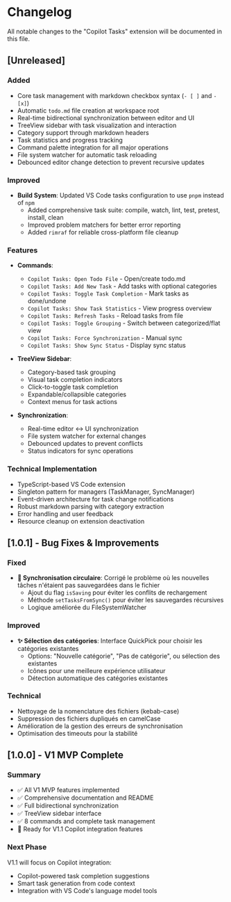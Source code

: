 # Changelog

All notable changes to the "Copilot Tasks" extension will be documented in this file.

## [Unreleased]

### Added

- Core task management with markdown checkbox syntax (`- [ ]` and `- [x]`)
- Automatic `todo.md` file creation at workspace root
- Real-time bidirectional synchronization between editor and UI
- TreeView sidebar with task visualization and interaction
- Category support through markdown headers
- Task statistics and progress tracking
- Command palette integration for all major operations
- File system watcher for automatic task reloading
- Debounced editor change detection to prevent recursive updates

### Improved

- **Build System**: Updated VS Code tasks configuration to use `pnpm` instead of `npm`
  - Added comprehensive task suite: compile, watch, lint, test, pretest, install, clean
  - Improved problem matchers for better error reporting
  - Added `rimraf` for reliable cross-platform file cleanup

### Features

- **Commands**:

  - `Copilot Tasks: Open Todo File` - Open/create todo.md
  - `Copilot Tasks: Add New Task` - Add tasks with optional categories
  - `Copilot Tasks: Toggle Task Completion` - Mark tasks as done/undone
  - `Copilot Tasks: Show Task Statistics` - View progress overview
  - `Copilot Tasks: Refresh Tasks` - Reload tasks from file
  - `Copilot Tasks: Toggle Grouping` - Switch between categorized/flat view
  - `Copilot Tasks: Force Synchronization` - Manual sync
  - `Copilot Tasks: Show Sync Status` - Display sync status

- **TreeView Sidebar**:

  - Category-based task grouping
  - Visual task completion indicators
  - Click-to-toggle task completion
  - Expandable/collapsible categories
  - Context menus for task actions

- **Synchronization**:
  - Real-time editor ↔ UI synchronization
  - File system watcher for external changes
  - Debounced updates to prevent conflicts
  - Status indicators for sync operations

### Technical Implementation

- TypeScript-based VS Code extension
- Singleton pattern for managers (TaskManager, SyncManager)
- Event-driven architecture for task change notifications
- Robust markdown parsing with category extraction
- Error handling and user feedback
- Resource cleanup on extension deactivation

## [1.0.1] - Bug Fixes & Improvements

### Fixed

- **🐛 Synchronisation circulaire**: Corrigé le problème où les nouvelles tâches n'étaient pas sauvegardées dans le fichier
  - Ajout du flag `isSaving` pour éviter les conflits de rechargement
  - Méthode `setTasksFromSync()` pour éviter les sauvegardes récursives
  - Logique améliorée du FileSystemWatcher

### Improved

- **✨ Sélection des catégories**: Interface QuickPick pour choisir les catégories existantes
  - Options: "Nouvelle catégorie", "Pas de catégorie", ou sélection des existantes
  - Icônes pour une meilleure expérience utilisateur
  - Détection automatique des catégories existantes

### Technical

- Nettoyage de la nomenclature des fichiers (kebab-case)
- Suppression des fichiers dupliqués en camelCase
- Amélioration de la gestion des erreurs de synchronisation
- Optimisation des timeouts pour la stabilité

## [1.0.0] - V1 MVP Complete

### Summary

- ✅ All V1 MVP features implemented
- ✅ Comprehensive documentation and README
- ✅ Full bidirectional synchronization
- ✅ TreeView sidebar interface
- ✅ 8 commands and complete task management
- 🎯 Ready for V1.1 Copilot integration features

### Next Phase

V1.1 will focus on Copilot integration:

- Copilot-powered task completion suggestions
- Smart task generation from code context
- Integration with VS Code's language model tools
